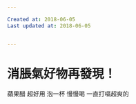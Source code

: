 ```yaml
---

Created at: 2018-06-05
Last updated at: 2018-06-05


---
```


# 消脹氣好物再發現！


蘋果醋
超好用
泡一杯
慢慢喝
一直打嗝超爽的

